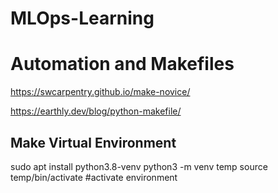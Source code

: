 # MLOps-Learning


# Automation and Makefiles 

https://swcarpentry.github.io/make-novice/

https://earthly.dev/blog/python-makefile/ 


## Make Virtual Environment
sudo apt install python3.8-venv
python3 -m venv temp
source temp/bin/activate  #activate environment
